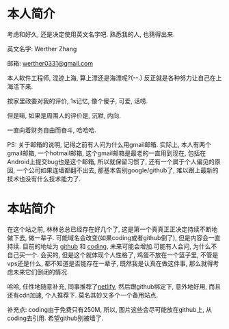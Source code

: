 # 本人简介

考虑和好久, 还是决定使用英文名字吧. 熟悉我的人, 也猜得出来.

英文名字: Werther Zhang

邮箱: werther0331@gmail.com

本人软件工程师, 混迹上海, 算上漂还是海漂呢?(--.) 反正就是各种努力让自己在上海活下来.

按家里政委对我的评价, 1s记忆, 像个傻子, 可爱, 话唠.

但是嘛, 如果是周围人的评价是, 沉默, 内向.

一直向着财务自由而奋斗, 哈哈哈.

PS: 关于邮箱的说明, 记得之前有人问为什么用gmail邮箱. 实际上, 本人有两个gmail邮箱, 一个hotmail邮箱, 这个gmail邮箱是最老的一直用到现在, 包括在Android上提交bug也是这个邮箱, 所以就保留习惯了, 还有一个属于个人偏见的原因, 一个公司如果连墙都翻不出去, 那基本告别google/github了, 难以跟上最新的技术也没有什么技术能力了.

# 本站简介

在这个站之前, 林林总总已经存在好几个了, 这是第一个真真正正决定持续不断地做下去, 做一辈子. 可能域名会改变(如果coding或者github倒了), 但是内容会一直持续. 目前的地址为 [github](https://pengzhangdev.github.io) 和 [coding](http://wertherzhang.coding.me/), 未来可能会增加.可能有人会问, 为什么不自己买一个. 会买的, 但是这个就体现个人性格了, 鸡蛋不放在一个篮子里, 不管是vps还是什么, 都不知道是否能存在一辈子, 既然我是认真在做这件事, 那么就得考虑未来它们倒闭的情况.

哈哈, 任性地随意补充, 同事推荐了[netlify](https://pengzhang.netlify.com/), 然后跟github绑定下, 意外地好用, 而且还有cdn加速, 个人推荐下. 莫名其妙又多个一个备用站点.

补充点: coding由于免费只有250M, 所以, 图片这些会尽可能放在github上, 从coding去引用. 希望github别被墙了.
